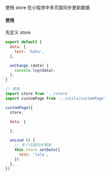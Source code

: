 
使用 store 在小程序中多页面同步更新数据

#### 使用

先定义 store

```js
export default {
  data: {
    test: 'haha',
  },

  onChange (data) {
    console.log(data);
  },
}
```



```js
// 使用
import store from '../store'
import customPage from '../utils/customPage'

customPage({
  store,

  data: {
    
  },

  onLoad () {
    // 多个页面同步更新
    this.store.setData({
      test: 'lala',
    })
  },
})
```


